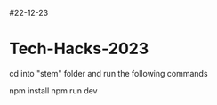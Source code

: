 #22-12-23

# Tech-Hacks-2023
cd into "stem" folder and run the following commands

npm install 
npm run dev

